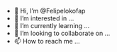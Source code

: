 - 👋 Hi, I’m @Felipelokofap
- 👀 I’m interested in ...
- 🌱 I’m currently learning ...
- 💞️ I’m looking to collaborate on ...
- 📫 How to reach me ...

<!---
Felipelokofap/Felipelokofap is a ✨ special ✨ repository because its `README.md` (this file) appears on your GitHub profile.
You can click the Preview link to take a look at your changes.
--->
